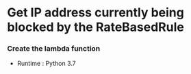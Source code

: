 Get IP address currently being blocked by the RateBasedRule
=============

### Create the lambda function

* Runtime : Python 3.7